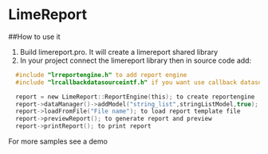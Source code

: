 # LimeReport

##How to use it
1. Build limereport.pro. It will create a limereport shared library  
2. In your project connect the limereport library then in source code add:
 
```C
  #include "lrreportengine.h" to add report engine 
  #include "lrcallbackdatasourceintf.h" if you want use callback datasources

  report = new LimeReport::ReportEngine(this); to create reportengine
  report->dataManager()->addModel("string_list",stringListModel,true); to add datasource to report engine
  report->loadFromFile("File name"); to load report template file
  report->previewReport(); to generate report and preview
  report->printReport(); to print report 	 

```
For more samples see a demo